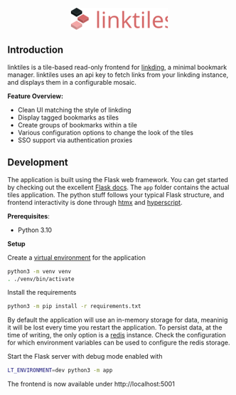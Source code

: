 <div align="center">
    <br>
    <img src="assets/textlogo.svg" height="50">
    <br>
</div>

## Introduction

linktiles is a tile-based read-only frontend for [linkding](https://github.com/sissbruecker/linkding), a minimal bookmark manager. linktiles uses an api key to fetch links from your linkding instance, and displays them in a configurable mosaic.

**Feature Overview:**

- Clean UI matching the style of linkding
- Display tagged bookmarks as tiles
- Create groups of bookmarks within a tile
- Various configuration options to change the look of the tiles
- SSO support via authentication proxies

## Development

The application is built using the Flask web framework. You can get started by checking out the excellent [Flask docs](https://flask.palletsprojects.com/en/stable/). The `app` folder contains the actual tiles application. The python stuff follows your typical Flask structure, and frontend interactivity is done through [htmx](https://htmx.org/) and [hyperscript](https://hyperscript.org/).

**Prerequisites**:
-  Python 3.10

**Setup**

Create a [virtual environment](https://docs.python.org/3/tutorial/venv.html) for the application

```sh
python3 -m venv venv
. ./venv/bin/activate
```

Install the requirements

```sh
python3 -m pip install -r requirements.txt
```

By default the application will use an in-memory storage for data, meaninig it will be lost every time you restart the application. To persist data, at the time of writing, the only option is a [redis](https://redis.io/) instance. Check the configuration for which environment variables can be used to configure the redis storage.

Start the Flask server with debug mode enabled with

```sh
LT_ENVIRONMENT=dev python3 -m app
```

The frontend is now available under http://localhost:5001
